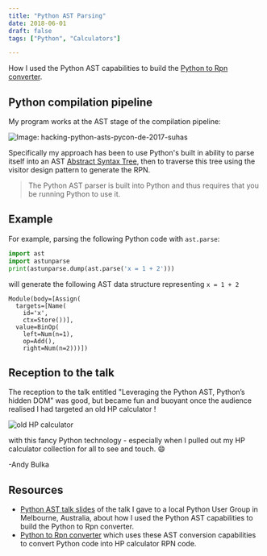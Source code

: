 ```yaml
---
title: "Python AST Parsing"
date: 2018-06-01
draft: false
tags: ["Python", "Calculators"]

---
```


How I used the Python AST capabilities to build the [Python to Rpn converter](https://pyrpn.atug.com/).

## Python compilation pipeline

My program works at the AST stage of the compilation pipeline:  
  
![Image: hacking-python-asts-pycon-de-2017-suhas](/blog/images/python_ast_parsing_design_of_compiler.jpg)  

Specifically my approach has been to use Python's built in ability to parse itself into an AST [Abstract Syntax Tree](https://en.wikipedia.org/wiki/Abstract_syntax_tree), then to traverse this tree using the visitor design pattern to generate the RPN.  

> The Python AST parser is built into Python and thus requires that you be running Python to use it.

## Example

For example, parsing the following Python code with `ast.parse`:

```python
import ast
import astunparse
print(astunparse.dump(ast.parse('x = 1 + 2')))
```

will generate the following AST data structure representing `x = 1 + 2`

```
Module(body=[Assign(
  targets=[Name(
    id='x',
    ctx=Store())],
  value=BinOp(
    left=Num(n=1),
    op=Add(),
    right=Num(n=2)))])
```

## Reception to the talk

The reception to the talk entitled "Leveraging the Python AST, Python’s hidden DOM" was good, but became fun and buoyant once the audience realised I had targeted an old HP calculator !

![old HP calculator](https://upload.wikimedia.org/wikipedia/commons/b/bb/Hp42s_face.jpeg)

with this fancy Python technology - especially when I pulled out my HP calculator collection for all to see and touch. 😄
  
\-Andy Bulka

## Resources

- [Python AST talk slides](https://docs.google.com/presentation/d/1_qNKLofUwPhs_LsF-AQM-0WstS2jeYrusU5El4RLfnc/edit?usp=sharing) of the talk I gave to a local Python User Group in Melbourne, Australia, about how I used the Python AST capabilities to build the Python to Rpn converter. 
- [Python to Rpn converter](https://pyrpn.atug.com/) which uses these AST conversion capabilities to convert Python code into HP calculator RPN code.